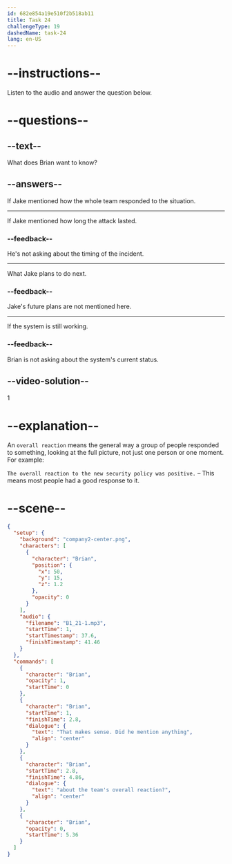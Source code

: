 ```yaml
---
id: 682e854a19e510f2b518ab11
title: Task 24
challengeType: 19
dashedName: task-24
lang: en-US
---
```


<!-- (Audio) Brian: That makes sense. Did he mention anything about the team's overall reaction? -->

# --instructions--

Listen to the audio and answer the question below.

# --questions--

## --text--

What does Brian want to know?

## --answers--

If Jake mentioned how the whole team responded to the situation.

---

If Jake mentioned how long the attack lasted.

### --feedback--

He's not asking about the timing of the incident.

---

What Jake plans to do next.

### --feedback--

Jake's future plans are not mentioned here.

---

If the system is still working.

### --feedback--

Brian is not asking about the system's current status.

## --video-solution--

1

# --explanation--

An `overall reaction` means the general way a group of people responded to something, looking at the full picture, not just one person or one moment. For example:

`The overall reaction to the new security policy was positive.` – This means most people had a good response to it.

# --scene--

```json
{
  "setup": {
    "background": "company2-center.png",
    "characters": [
      {
        "character": "Brian",
        "position": {
          "x": 50,
          "y": 15,
          "z": 1.2
        },
        "opacity": 0
      }
    ],
    "audio": {
      "filename": "B1_21-1.mp3",
      "startTime": 1,
      "startTimestamp": 37.6,
      "finishTimestamp": 41.46
    }
  },
  "commands": [
    {
      "character": "Brian",
      "opacity": 1,
      "startTime": 0
    },
    {
      "character": "Brian",
      "startTime": 1,
      "finishTime": 2.8,
      "dialogue": {
        "text": "That makes sense. Did he mention anything",
        "align": "center"
      }
    },
    {
      "character": "Brian",
      "startTime": 2.8,
      "finishTime": 4.86,
      "dialogue": {
        "text": "about the team's overall reaction?",
        "align": "center"
      }
    },
    {
      "character": "Brian",
      "opacity": 0,
      "startTime": 5.36
    }
  ]
}
```
